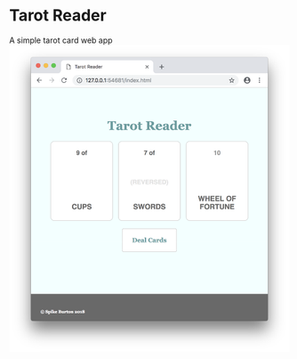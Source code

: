 # Tarot Reader
A simple tarot card web app
![The app in action](./screenshot.png?raw=true "Tarot Reader")
